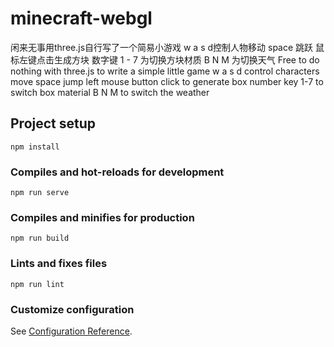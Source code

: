 # minecraft-webgl
闲来无事用three.js自行写了一个简易小游戏  w a s d控制人物移动  space 跳跃  鼠标左键点击生成方块   数字键 1 - 7 为切换方块材质   B N M 为切换天气
Free to do nothing with three.js to write a simple little game w a s d control characters move space jump left mouse button click to generate box number key 1-7 to switch box material B N M to switch the weather
## Project setup
```
npm install
```

### Compiles and hot-reloads for development
```
npm run serve
```

### Compiles and minifies for production
```
npm run build
```

### Lints and fixes files
```
npm run lint
```

### Customize configuration
See [Configuration Reference](https://cli.vuejs.org/config/).
